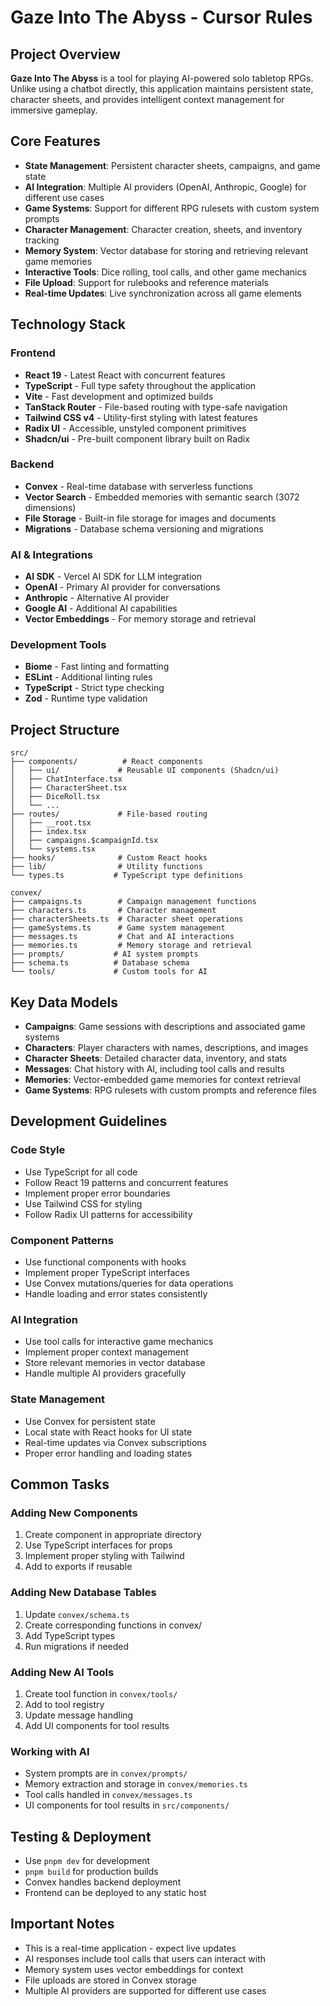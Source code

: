 # Gaze Into The Abyss - Cursor Rules

## Project Overview

**Gaze Into The Abyss** is a tool for playing AI-powered solo tabletop RPGs. Unlike using a chatbot directly, this application maintains persistent state, character sheets, and provides intelligent context management for immersive gameplay.

## Core Features

- **State Management**: Persistent character sheets, campaigns, and game state
- **AI Integration**: Multiple AI providers (OpenAI, Anthropic, Google) for different use cases
- **Game Systems**: Support for different RPG rulesets with custom system prompts
- **Character Management**: Character creation, sheets, and inventory tracking
- **Memory System**: Vector database for storing and retrieving relevant game memories
- **Interactive Tools**: Dice rolling, tool calls, and other game mechanics
- **File Upload**: Support for rulebooks and reference materials
- **Real-time Updates**: Live synchronization across all game elements

## Technology Stack

### Frontend
- **React 19** - Latest React with concurrent features
- **TypeScript** - Full type safety throughout the application
- **Vite** - Fast development and optimized builds
- **TanStack Router** - File-based routing with type-safe navigation
- **Tailwind CSS v4** - Utility-first styling with latest features
- **Radix UI** - Accessible, unstyled component primitives
- **Shadcn/ui** - Pre-built component library built on Radix

### Backend
- **Convex** - Real-time database with serverless functions
- **Vector Search** - Embedded memories with semantic search (3072 dimensions)
- **File Storage** - Built-in file storage for images and documents
- **Migrations** - Database schema versioning and migrations

### AI & Integrations
- **AI SDK** - Vercel AI SDK for LLM integration
- **OpenAI** - Primary AI provider for conversations
- **Anthropic** - Alternative AI provider
- **Google AI** - Additional AI capabilities
- **Vector Embeddings** - For memory storage and retrieval

### Development Tools
- **Biome** - Fast linting and formatting
- **ESLint** - Additional linting rules
- **TypeScript** - Strict type checking
- **Zod** - Runtime type validation

## Project Structure

```
src/
├── components/          # React components
│   ├── ui/             # Reusable UI components (Shadcn/ui)
│   ├── ChatInterface.tsx
│   ├── CharacterSheet.tsx
│   ├── DiceRoll.tsx
│   └── ...
├── routes/             # File-based routing
│   ├── __root.tsx
│   ├── index.tsx
│   ├── campaigns.$campaignId.tsx
│   └── systems.tsx
├── hooks/              # Custom React hooks
├── lib/                # Utility functions
└── types.ts           # TypeScript type definitions

convex/
├── campaigns.ts        # Campaign management functions
├── characters.ts       # Character management
├── characterSheets.ts  # Character sheet operations
├── gameSystems.ts      # Game system management
├── messages.ts         # Chat and AI interactions
├── memories.ts         # Memory storage and retrieval
├── prompts/           # AI system prompts
├── schema.ts          # Database schema
└── tools/             # Custom tools for AI
```

## Key Data Models

- **Campaigns**: Game sessions with descriptions and associated game systems
- **Characters**: Player characters with names, descriptions, and images
- **Character Sheets**: Detailed character data, inventory, and stats
- **Messages**: Chat history with AI, including tool calls and results
- **Memories**: Vector-embedded game memories for context retrieval
- **Game Systems**: RPG rulesets with custom prompts and reference files

## Development Guidelines

### Code Style
- Use TypeScript for all code
- Follow React 19 patterns and concurrent features
- Implement proper error boundaries
- Use Tailwind CSS for styling
- Follow Radix UI patterns for accessibility

### Component Patterns
- Use functional components with hooks
- Implement proper TypeScript interfaces
- Use Convex mutations/queries for data operations
- Handle loading and error states consistently

### AI Integration
- Use tool calls for interactive game mechanics
- Implement proper context management
- Store relevant memories in vector database
- Handle multiple AI providers gracefully

### State Management
- Use Convex for persistent state
- Local state with React hooks for UI state
- Real-time updates via Convex subscriptions
- Proper error handling and loading states

## Common Tasks

### Adding New Components
1. Create component in appropriate directory
2. Use TypeScript interfaces for props
3. Implement proper styling with Tailwind
4. Add to exports if reusable

### Adding New Database Tables
1. Update `convex/schema.ts`
2. Create corresponding functions in convex/
3. Add TypeScript types
4. Run migrations if needed

### Adding New AI Tools
1. Create tool function in `convex/tools/`
2. Add to tool registry
3. Update message handling
4. Add UI components for tool results

### Working with AI
- System prompts are in `convex/prompts/`
- Memory extraction and storage in `convex/memories.ts`
- Tool calls handled in `convex/messages.ts`
- UI components for tool results in `src/components/`

## Testing & Deployment

- Use `pnpm dev` for development
- `pnpm build` for production builds
- Convex handles backend deployment
- Frontend can be deployed to any static host

## Important Notes

- This is a real-time application - expect live updates
- AI responses include tool calls that users can interact with
- Memory system uses vector embeddings for context
- File uploads are stored in Convex storage
- Multiple AI providers are supported for different use cases
